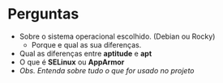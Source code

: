 # Perguntas

- Sobre o sistema operacional escolhido. (Debian ou Rocky)
  - Porque e qual as sua diferenças.
- Qual as diferenças  entre  **aptitude**  e **apt**
- O  que  é  **SELinux**  ou  **AppArmor**
- *Obs. Entenda sobre tudo o que for usado no projeto*
